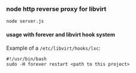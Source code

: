 ### node http reverse proxy for libvirt

    node server.js


#### usage with forever and libvirt hook system

Example of a ```/etc/libvirt/hooks/lxc```:

    #!/usr/bin/bash
    sudo -H forever restart <path to this project>
